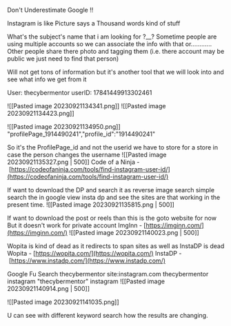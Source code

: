 
Don't Underestimate Google !!

Instagram is like Picture says a Thousand words kind of stuff

What's the subject's name that i am looking for  ?__?
Sometime people are using multiple accounts so we can associate the info with that or............
Other people share there photo and tagging them (i.e. there account may be public we just need to find that person)

Will not get tons of information but it's another tool that we will look into and see what info we get from it

User: thecybermentor
userID: 17841449913302461


![[Pasted image 20230921134341.png]]
![[Pasted image 20230921134423.png]]

![[Pasted image 20230921134950.png]]
"profilePage_1914490241","profile_id":"1914490241"

So it's the ProfilePage_id and not the userid we have to store for a store in case the person changes the username
![[Pasted image 20230921135327.png | 500]]
Code of a Ninja - [https://codeofaninja.com/tools/find-instagram-user-id/](https://codeofaninja.com/tools/find-instagram-user-id/)

If want to download the DP and search it as reverse image search simple search the in google view insta dp and see the sites are that working in the present time.
![[Pasted image 20230921135815.png | 500]]

If want to download the post or reels than this is the goto website for now
But it doesn't work for private account 
ImgInn - [https://imginn.com/](https://imginn.com/)
![[Pasted image 20230921140023.png | 500]]

Wopita is kind of dead as it redirects to span sites as well as InstaDP is dead
Wopita - [https://wopita.com/](https://wopita.com/)
InstaDP - [https://www.instadp.com/](https://www.instadp.com/)



Google Fu Search 
thecybermentor site:instagram.com
thecybermentor instagram
"thecybermentor" instagram
![[Pasted image 20230921140914.png | 500]]

![[Pasted image 20230921141035.png]]

U can see with different keyword search how the results are changing.


